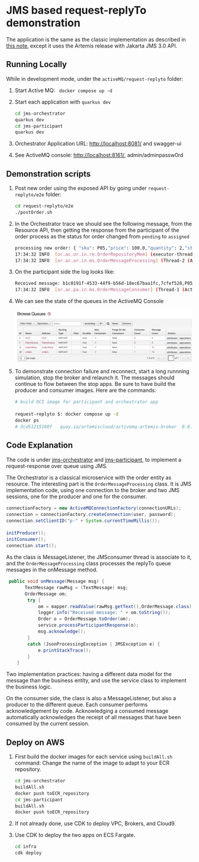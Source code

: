 # JMS based request-replyTo demonstration

The application is the same as the classic implementation as described in [this note](./classic-req-reply-jms.md), except it uses the Artemis release with Jakarta JMS 3.0 API.

## Running Locally

While in development mode, under the `activeMQ/request-replyto` folder:

1. Start Active MQ: ` docker compose up -d`
1. Start each application with `quarkus dev`

    ```sh
    cd jms-orchestrator
    quarkus dev
    cd jms-participant
    quarkus dev
    ```

1. Orchestrator Application URL: [http://localhost:8081/](http://localhost:8081/) and swagger-ui
1. See ActiveMQ console: [http://localhost:8161/](http://localhost:8161/), admin/adminpassw0rd


## Demonstration scripts

1. Post new order using the exposed API by going under `request-replyto/e2e` folder:

    ```sh
    cd request-replyto/e2e
    ./postOrder.sh
    ```

1. In the Orchestrator trace we should see  the following message, from the Resource API, then getting the response from the participant of the order process as the status for order changed from `pending` to `assigned`

    ```sh
    processing new order: { "sku": P05,"price": 100.0,"quantity": 2,"status": pending }
    17:34:32 INFO  [or.ac.or.in.re.OrderRepositoryMem] (executor-thread-1) Save in repository 7cfef528
    17:34:32 INFO  [or.ac.or.in.ms.OrderMessageProcessing] (Thread-2 (ActiveMQ-client-global-threads)) Received message: b1c0191f-4533-44f9-b56d-18ec67baa1fc,7cfef528,P05,100.0,2,assigned
    ```

1. On the participant side the log looks like:

    ```sh
    Received message: b1c0191f-4533-44f9-b56d-18ec67baa1fc,7cfef528,P05,100.0,2,pending
    17:34:32 INFO  [or.ac.pa.in.ms.OrderMessageConsumer] (Thread-1 (ActiveMQ-client-global-threads)) Reponse sent to replyTo queue {"messageID":"b1c0191f-4533-44f9-b56d-18ec67baa1fc","orderID":"7cfef528","sku":"P05","price":100.0,"quantity":2,"status":"assigned"}
    ```

1. We can see the state of the queues in the ActiveMQ Console

    ![](./images/active-queues.png)

1. To demonstrate connection failure and reconnect, start a long runnning simulation, stop the broker and relaunch it. The messages should continue to flow between the stop apps. Be sure to have build the producer and consumer images. Here are the commands:

    ```sh
    # build OCI image for participant and orchestrator app
    
    request-replyto $: docker compose up -d
    docker ps
    # 3cd51215160f   quay.io/artemiscloud/activemq-artemis-broker  0.0.0.0:5672->5672/tcp, 8080/tcp, 0.0.0.0:8161->8161/tcp, 0.0.0.0:61616->61616/tcp, 8443/tcp   artemis
    
    ```


## Code Explanation

The code is under [jms-orchestrator](./activeMQ/request-replyto/jms-orchestrator/) and [jms-participant](./activeMQ/request-replyto/jms-participant), to implement a request-response over queue using JMS.

The Orchestrator is a classical microservice with the order entity as resource. The interesting part is the `OrderMessageProcessing` class. It is JMS implementation code, using one connection to the broker and two JMS sessions, one for the producer and one for the consumer.

```java
connectionFactory = new ActiveMQConnectionFactory(connectionURLs);
connection = connectionFactory.createConnection(user, password);
connection.setClientID("p-" + System.currentTimeMillis());

initProducer();
initConsumer();
connection.start();    
```

As the class is MessageListener, the JMSconsumer thread is associate to it, and the `OrderMessageProcessing` class processes the replyTo queue messages in the onMessage method.

```java
 public void onMessage(Message msg) {
       TextMessage rawMsg = (TextMessage) msg;
       OrderMessage om;
        try {
            om = mapper.readValue(rawMsg.getText(),OrderMessage.class);
            logger.info("Received message: " + om.toString());
            Order o = OrderMessage.toOrder(om);
            service.processParticipantResponse(o);
            msg.acknowledge();
        }
        catch (JsonProcessingException | JMSException e) {
            e.printStackTrace();
        }
    }
```

Two implementation practices: having a different data model for the message than the business entity, and use the service class to implement the business logic.

On the consumer side, the class is also a MessageListener, but also a producer to the different queue.
Each consumer performs acknowledgement by code. Acknowledging a consumed message automatically acknowledges the receipt of all messages that have been consumed by the current session.


## Deploy on AWS

1. First build the docker images for each service using `buildAll.sh` command: Change the name of the image to adapt to your ECR repository.

    ```sh
    cd jms-orchestrator
    buildAll.sh
    docker push toECR_repository
    cd jms-participant
    buildAll.sh
    docker push toECR_repository
    ```

1. If not already done, use CDK to deploy VPC, Brokers, and Cloud9.
1. Use CDK to deploy the two apps on ECS Fargate.

    ```sh
    cd infra
    cdk deploy
    ```